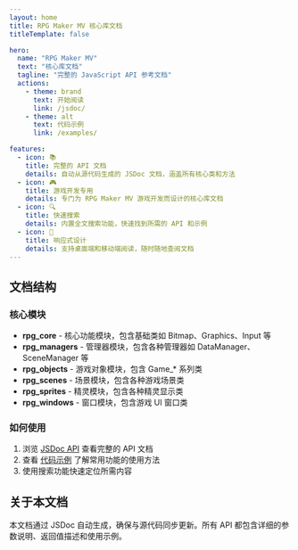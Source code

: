 ```yaml
---
layout: home
title: RPG Maker MV 核心库文档
titleTemplate: false

hero:
  name: "RPG Maker MV"
  text: "核心库文档"
  tagline: "完整的 JavaScript API 参考文档"
  actions:
    - theme: brand
      text: 开始阅读
      link: /jsdoc/
    - theme: alt
      text: 代码示例
      link: /examples/

features:
  - icon: 📚
    title: 完整的 API 文档
    details: 自动从源代码生成的 JSDoc 文档，涵盖所有核心类和方法
  - icon: 🎮
    title: 游戏开发专用
    details: 专门为 RPG Maker MV 游戏开发而设计的核心库文档
  - icon: 🔍
    title: 快速搜索
    details: 内置全文搜索功能，快速找到所需的 API 和示例
  - icon: 📱
    title: 响应式设计
    details: 支持桌面端和移动端阅读，随时随地查阅文档
---
```


## 文档结构

### 核心模块

- **rpg_core** - 核心功能模块，包含基础类如 Bitmap、Graphics、Input 等
- **rpg_managers** - 管理器模块，包含各种管理器如 DataManager、SceneManager 等  
- **rpg_objects** - 游戏对象模块，包含 Game_* 系列类
- **rpg_scenes** - 场景模块，包含各种游戏场景类
- **rpg_sprites** - 精灵模块，包含各种精灵显示类
- **rpg_windows** - 窗口模块，包含游戏 UI 窗口类

### 如何使用

1. 浏览 [JSDoc API](/jsdoc/) 查看完整的 API 文档
2. 查看 [代码示例](/examples/) 了解常用功能的使用方法
3. 使用搜索功能快速定位所需内容

## 关于本文档

本文档通过 JSDoc 自动生成，确保与源代码同步更新。所有 API 都包含详细的参数说明、返回值描述和使用示例。